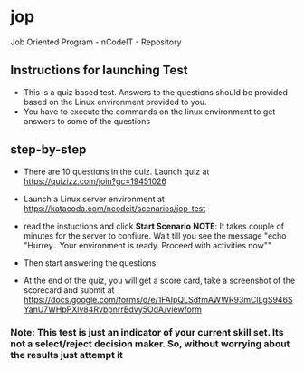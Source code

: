 # jop
Job Oriented Program - nCodeIT - Repository 

## Instructions for launching Test
* This is a quiz based test. Answers to the questions should be provided based on the Linux environment provided to you. 
* You have to execute the commands on the linux environment to get answers to some of the questions 

## step-by-step
* There are 10 questions in the quiz. Launch quiz at https://quizizz.com/join?gc=19451026

* Launch a Linux server environment at https://katacoda.com/ncodeit/scenarios/jop-test  
* read the instuctions and click __Start Scenario__ __NOTE__: It takes couple of minutes for the server to confiure. Wait till you see the message "echo "Hurrey.. Your environment is ready. Proceed with activities now"" 

* Then start answering the questions. 

* At the end of the quiz, you will get a score card, take a screenshot of the scorecard and submit at https://docs.google.com/forms/d/e/1FAIpQLSdfmAWWR93mClLgS946SYanU7WHpPXlv84RvbpnrrBdvy5OdA/viewform

### Note: This test is just an indicator of your current skill set. Its not a select/reject decision maker. So, without worrying about the results just attempt it
